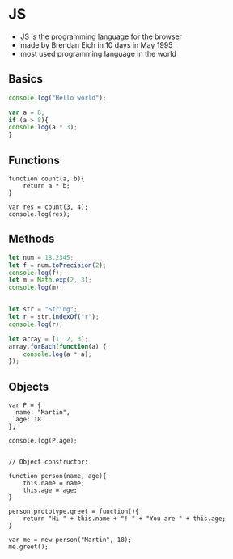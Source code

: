 # JS
* JS is the programming language for the browser
* made by Brendan Eich in 10 days in May 1995
* most used programming language in the world


## Basics
```js
console.log("Hello world");

var a = 8;
if (a > 8){
console.log(a * 3);
}
```

## Functions
```
function count(a, b){
    return a * b;
}

var res = count(3, 4);
console.log(res);
```

## Methods
```js
let num = 18.2345;
let f = num.toPrecision(2);
console.log(f);
let m = Math.exp(2, 3);
console.log(m);


let str = "String";
let r = str.indexOf("r");
console.log(r);

let array = [1, 2, 3];
array.forEach(function(a) {
    console.log(a * a);
});
```
            
## Objects
```
var P = {
  name: "Martin",
  age: 18
};

console.log(P.age);


// Object constructor:

function person(name, age){
    this.name = name;
    this.age = age;
}

person.prototype.greet = function(){
    return "Hi " + this.name + "! " + "You are " + this.age;
}

var me = new person("Martin", 18);
me.greet();

```
